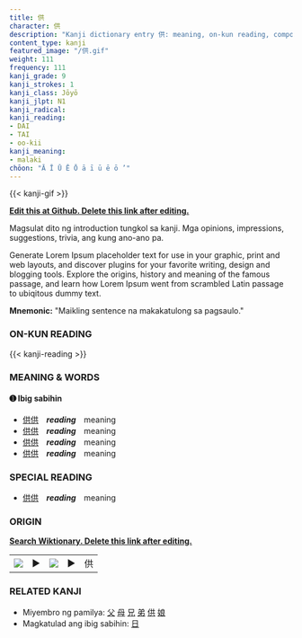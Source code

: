 ```yaml
---
title: 供
character: 供
description: "Kanji dictionary entry 供: meaning, on-kun reading, compounds, origin, related kanji"
content_type: kanji
featured_image: "/供.gif"
weight: 111
frequency: 111
kanji_grade: 9
kanji_strokes: 1
kanji_class: Jōyō
kanji_jlpt: N1
kanji_radical: 
kanji_reading: 
- DAI
- TAI
- oo-kii
kanji_meaning:
- malaki
chōon: "Ā Ī Ū Ē Ō ā ī ū ē ō ’"
---
```

[//]: # (Don't edit the line below. Kanji animated GIF code is automatically generated.)
{{< kanji-gif >}}

[//]: # (Edit below this line.)

**[Edit this at Github. Delete this link after editing.](https://github.com/tim0g/tim/tree/main/content/kanji/供/index.md)**

Magsulat dito ng introduction tungkol sa kanji. Mga opinions, impressions, suggestions, trivia, ang kung ano-ano pa.

Generate Lorem Ipsum placeholder text for use in your graphic, print and web layouts, and discover plugins for your favorite writing, design and blogging tools. Explore the origins, history and meaning of the famous passage, and learn how Lorem Ipsum went from scrambled Latin passage to ubiqitous dummy text.
 
**Mnemonic:** "Maikling sentence na makakatulong sa pagsaulo."

### ON-KUN READING

[//]: # (Don't edit the line below. ON-KUN READING code is automatically generated.)
{{< kanji-reading >}}

### MEANING & WORDS

#### ➊ **Ibig sabihin**
  - [供](../供)[供](../供)　***reading***　meaning
  - [供](../供)[供](../供)　***reading***　meaning
  - [供](../供)[供](../供)　***reading***　meaning
  - [供](../供)[供](../供)　***reading***　meaning

### SPECIAL READING
  - [供](../供)[供](../供)　***reading***　meaning

### ORIGIN

**[Search Wiktionary. Delete this link after editing.](https://wiktionary.org/wiki/供)**
<table class="kanji-table"><tr><td>
<img src="60px-供-bronze.svg.png">
</td><td>▶</td><td>
<img src="60px-供-oracle.svg.png">
</td><td>▶</td>
<td class="kanji-origin">供</td>
</tr></table>

### RELATED KANJI
- Miyembro ng pamilya: [父](../父) [母](../母) [兄](../兄) [弟](../弟) [供](../供) [娘](../娘)
- Magkatulad ang ibig sabihin: [日](../日)
